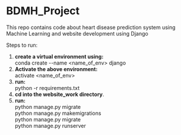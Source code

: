 # BDMH_Project
This repo contains code about heart disease prediction system using Machine Learning and website development using Django

Steps to run:
1. **create a virtual environment using:** </br>
             conda create --name <name_of_env> django
2. **Activate the above environment:** </br>
              activate <name_of_env>
3. **run:** </br>
     python -r requirements.txt
4. **cd into the website_work directory**.
5. **run:** </br>
      python manage.py migrate </br>
      python manage.py makemigrations </br>
      python manage.py migrate </br>
      python manage.py runserver </br>
